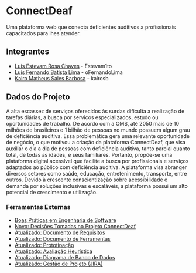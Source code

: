 # ConnectDeaf

Uma plataforma web que conecta deficientes auditivos a profissionais capacitados para lhes atender.

## Integrantes

- [Luís Estevam Rosa Chaves](https://github.com/Estevam1to) - Estevam1to
- [Luís Fernando Batista Lima](https://github.com/oFernandoLima) - oFernandoLima
- [Kairo Matheus Sales Barbosa](https://github.com/kairosb) - kairosb

## Dados do Projeto

A alta escassez de serviços oferecidos às surdas dificulta a realização de tarefas diárias, a busca por serviços especializados, estudo ou oportunidades de trabalho. De acordo com a OMS, até 2050 mais de 10 milhões de brasileiros e 1 bilhão de pessoas no mundo possuem algum grau de deficiência auditiva. Essa problemática gera uma relevante oportunidade de negócio, o que motivou a criação da plataforma ConnectDeaf, que visa auxiliar o dia a dia de pessoas com deficiência auditiva, tanto parcial quanto total, de todas as idades, e seus familiares. Portanto, propõe-se uma plataforma digital acessível que facilite a busca por profissionais e serviços adaptados ao público com deficiência auditiva. A plataforma visa abranger diversos setores como saúde, educação, entretenimento, transporte, entre outros. Devido à crescente conscientização sobre acessibilidade e demanda por soluções inclusivas e escaláveis, a plataforma possui um alto potencial de crescimento e utilização.

### Ferramentas Externas

- [Boas Práticas em Engenharia de Software](https://docs.google.com/document/d/1rtlEDp11sz82cSEUg6wuBFJ8bOSvCjAv9If4ap_6U0k/edit)
- [Novo: Decisões Tomadas no Projeto ConnectDeaf](https://docs.google.com/document/d/1iVhS_-bRAIYOW9IViSFU18mV_t8WzqT8yhPSk9mkYc0/edit?usp=sharing)
- [Atualizado: Documento de Requisitos](https://docs.google.com/document/d/1W-B_DtEZkyXkk79Axyb5yhMMNb-jqJ5I/edit?usp=sharing&ouid=100809887927449083977&rtpof=true&sd=true)
- [Atualizado: Documento de Ferramentas](https://docs.google.com/document/d/1PA1nNW955HqqzvrHZEAJ9HJgEhlbNIK6ozCf7KsLRYs/edit?usp=sharing)
- [Atualizado: Prototipação](https://www.figma.com/file/VD3m4xIhaEAFI5Zc1fjrcq/CENOPS?type=design&node-id=0%3A1&mode=design&t=6JKPhRMhuUViXN4q-1)
- [Atualizado: Avaliação Heurística](https://docs.google.com/document/d/19cv4U_979LV6jtSYvug5ypg5msvFZjShygEOhn5PrOE/edit?usp=sharing)
- [Atualizado: Diagrama de Banco de Dados](https://excalidraw.com/#json=KXZkf7Fo6pWMAoklJNuPT,SPVUK3zi0MWbxjzl6idScg)
- [Atualizado: Gestão de Projeto (JIRA)](https://connectdeaf.atlassian.net/jira/software/projects/SCRUM/boards/1/timeline?shared=&atlOrigin=eyJpIjoiNDk5N2Y0MGNiMzM2NGVlM2E0MGMwMGE1Y2QwNTc2YTQiLCJwIjoiaiJ9)
